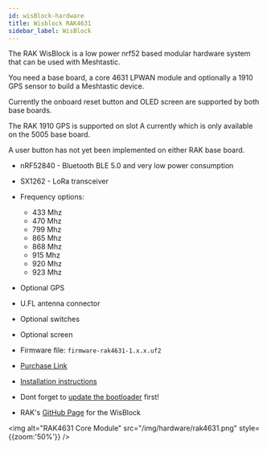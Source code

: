 ```yaml
---
id: wisBlock-hardware
title: Wisblock RAK4631
sidebar_label: WisBlock
---
```


The RAK WisBlock is a low power nrf52 based modular hardware system that can be used with Meshtastic.  

You need a base board, a core 4631 LPWAN module and optionally a 1910 GPS sensor to build a Meshtastic device.

Currently the onboard reset button and OLED screen are supported by both base boards. 

The RAK 1910 GPS is supported on slot A currently which is only available on the 5005 base board.

A user button has not yet been implemented on either RAK base board.

* nRF52840 - Bluetooth BLE 5.0 and very low power consumption
* SX1262 - LoRa transceiver
* Frequency options:
    * 433 Mhz
    * 470 Mhz
    * 799 Mhz
    * 865 Mhz
    * 868 Mhz
    * 915 Mhz
    * 920 Mhz
    * 923 Mhz
* Optional GPS
* U.FL antenna connector
* Optional switches
* Optional screen


* Firmware file: `firmware-rak4631-1.x.x.uf2`
* [Purchase Link](https://docs.rakwireless.com/Product-Categories/WisBlock/RAK4631/Overview)
* [Installation instructions](https://docs.rakwireless.com/Product-Categories/WisBlock/RAK4631/Quickstart/#rak4631-lora-mesh-via-meshtastic)
* Dont forget to [update the bootloader](https://docs.rakwireless.com/Product-Categories/WisBlock/RAK4631/Quickstart/#updating-the-bootloader) first!
* RAK's [GitHub Page](https://github.com/RAKWireless/WisBlock) for the WisBlock

<img alt="RAK4631 Core Module" src="/img/hardware/rak4631.png" style={{zoom:'50%'}} />